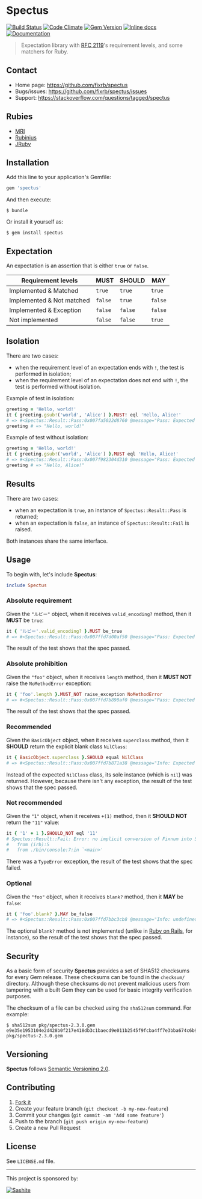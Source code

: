 # Spectus

[![Build Status](https://travis-ci.org/fixrb/spectus.svg?branch=master)][travis]
[![Code Climate](https://codeclimate.com/github/fixrb/spectus/badges/gpa.svg)][codeclimate]
[![Gem Version](https://badge.fury.io/rb/spectus.svg)][gem]
[![Inline docs](http://inch-ci.org/github/fixrb/spectus.svg?branch=master)][inchpages]
[![Documentation](http://img.shields.io/:yard-docs-38c800.svg)][rubydoc]

> Expectation library with [RFC 2119](https://www.ietf.org/rfc/rfc2119.txt)'s requirement levels, and some matchers for Ruby.

## Contact

* Home page: https://github.com/fixrb/spectus
* Bugs/issues: https://github.com/fixrb/spectus/issues
* Support: https://stackoverflow.com/questions/tagged/spectus

## Rubies

* [MRI](https://www.ruby-lang.org/)
* [Rubinius](http://rubini.us/)
* [JRuby](http://jruby.org/)

## Installation

Add this line to your application's Gemfile:

```ruby
gem 'spectus'
```

And then execute:

    $ bundle

Or install it yourself as:

    $ gem install spectus

## Expectation

An expectation is an assertion that is either `true` or `false`.

| Requirement levels        | **MUST** | **SHOULD** | **MAY** |
| ------------------------- | -------- | ---------- | ------- |
| Implemented & Matched     | `true`   | `true`     | `true`  |
| Implemented & Not matched | `false`  | `true`     | `false` |
| Implemented & Exception   | `false`  | `false`    | `false` |
| Not implemented           | `false`  | `false`    | `true`  |

## Isolation

There are two cases:

* when the requirement level of an expectation ends with `!`, the test is performed in isolation;
* when the requirement level of an expectation does not end with `!`, the test is performed without isolation.

Example of test in isolation:

```ruby
greeting = 'Hello, world!'
it { greeting.gsub!('world', 'Alice') }.MUST! eql 'Hello, Alice!'
# => #<Spectus::Result::Pass:0x007fa5022d8760 @message="Pass: Expected \"Hello, Alice!\" to eql \"Hello, Alice!\".", @subject=#<Proc:0x007fa5022d8e18@(irb):3>, @challenge=#<Defi::Challenge:0x007fa5022d8a08 @method=:call, @args=[]>, @actual="Hello, Alice!", @expected=#<Matchi::Eql:0x007fa5022d8cb0 @expected="Hello, Alice!">, @got=true, @error=nil, @level=:High, @negate=false, @valid=true>
greeting # => "Hello, world!"
```

Example of test without isolation:

```ruby
greeting = 'Hello, world!'
it { greeting.gsub!('world', 'Alice') }.MUST eql 'Hello, Alice!'
# => #<Spectus::Result::Pass:0x007f982304d310 @message="Pass: Expected \"Hello, Alice!\" to eql \"Hello, Alice!\".", @subject=#<Proc:0x007f982304fbb0@(irb):3>, @challenge=#<Defi::Challenge:0x007f982304f890 @method=:call, @args=[]>, @actual="Hello, Alice!", @expected=#<Matchi::Eql:0x007f982304f200 @expected="Hello, Alice!">, @got=true, @error=nil, @level=:High, @negate=false, @valid=true>
greeting # => "Hello, Alice!"
```

## Results

There are two cases:

* when an expectation is `true`, an instance of `Spectus::Result::Pass` is returned;
* when an expectation is `false`, an instance of `Spectus::Result::Fail` is raised.

Both instances share the same interface.

## Usage

To begin with, let's include __Spectus__:

```ruby
include Spectus
```

### Absolute requirement

Given the `"ルビー"` object, when it receives `valid_encoding?` method, then it **MUST** be `true`:

```ruby
it { 'ルビー'.valid_encoding? }.MUST be_true
# => #<Spectus::Result::Pass:0x007ffd7d00af50 @message="Pass: Expected true to be_true.", @subject=#<Proc:0x007ffd7d010130@(irb):2>, @challenge=#<Defi::Challenge:0x007ffd7d0116e8 @method=:call, @args=[]>, @actual=true, @expected=#<Matchi::BeTrue:0x007ffd7d012188>, @got=true, @error=nil, @level=:High, @negate=false, @valid=true>
```

The result of the test shows that the spec passed.

### Absolute prohibition

Given the `"foo"` object, when it receives `length` method, then it **MUST NOT** raise the `NoMethodError` exception:

```ruby
it { 'foo'.length }.MUST_NOT raise_exception NoMethodError
# => #<Spectus::Result::Pass:0x007ffd7b890af0 @message="Pass: Expected 3 not to raise_exception NoMethodError.", @subject=#<Proc:0x007ffd7b8913b0@(irb):3>, @challenge=#<Defi::Challenge:0x007ffd7b891248 @method=:call, @args=[]>, @actual=3, @expected=#<Matchi::RaiseException:0x007ffd7b891130 @expected=NoMethodError>, @got=true, @error=nil, @level=:High, @negate=true, @valid=true>
```

The result of the test shows that the spec passed.

### Recommended

Given the `BasicObject` object, when it receives `superclass` method, then it **SHOULD** return the explicit blank class `NilClass`:

```ruby
it { BasicObject.superclass }.SHOULD equal NilClass
# => #<Spectus::Result::Pass:0x007ffd7b871a38 @message="Info: Expected nil to equal NilClass.", @subject=#<Proc:0x007ffd7b872460@(irb):4>, @challenge=#<Defi::Challenge:0x007ffd7b872370 @method=:call, @args=[]>, @actual=nil, @expected=#<Matchi::Equal:0x007ffd7b872140 @expected=NilClass>, @got=false, @error=nil, @level=:Medium, @negate=false, @valid=false>
```

Instead of the expected `NilClass` class, its sole instance (which is `nil`) was returned.
However, because there isn't any exception, the result of the test shows that the spec passed.

### Not recommended

Given the `"1"` object, when it receives `+(1)` method, then it **SHOULD NOT** return the `"11"` value:

```ruby
it { '1' + 1 }.SHOULD_NOT eql '11'
# Spectus::Result::Fail: Error: no implicit conversion of Fixnum into String (TypeError).
# 	from (irb):5
# 	from ./bin/console:7:in `<main>'
```

There was a `TypeError` exception, the result of the test shows that the spec failed.

### Optional

Given the `"foo"` object, when it receives `blank?` method, then it **MAY** be `false`:

```ruby
it { 'foo'.blank? }.MAY be_false
# => #<Spectus::Result::Pass:0x007ffd7bbc3cb8 @message="Info: undefined method `blank?' for \"foo\":String (NoMethodError).", @subject=#<Proc:0x007ffd7b8285b8@(irb):6>, @challenge=#<Defi::Challenge:0x007ffd7b8284f0 @method=:call, @args=[]>, @actual=nil, @expected=#<Matchi::BeFalse:0x007ffd7b828310>, @got=nil, @error=#<NoMethodError: undefined method `blank?' for "foo":String>, @level=:Low, @negate=false, @valid=false>
```

The optional `blank?` method is not implemented (unlike in [Ruby on Rails](http://api.rubyonrails.org/classes/Object.html#method-i-blank-3F), for instance), so the result of the test shows that the spec passed.

## Security

As a basic form of security __Spectus__ provides a set of SHA512 checksums for
every Gem release.  These checksums can be found in the `checksum/` directory.
Although these checksums do not prevent malicious users from tampering with a
built Gem they can be used for basic integrity verification purposes.

The checksum of a file can be checked using the `sha512sum` command.  For
example:

    $ sha512sum pkg/spectus-2.3.0.gem
    e9e35e1953104e2d428b0f217e418db3c1baecd9e011b2545f9fcba4ff7e3bba674c6b928b3d8db842a139cd7cc9806d77ebdc7f710ece4f2aecb343703e2451  pkg/spectus-2.3.0.gem

## Versioning

__Spectus__ follows [Semantic Versioning 2.0](http://semver.org/).

## Contributing

1. [Fork it](https://github.com/fixrb/spectus/fork)
2. Create your feature branch (`git checkout -b my-new-feature`)
3. Commit your changes (`git commit -am 'Add some feature'`)
4. Push to the branch (`git push origin my-new-feature`)
5. Create a new Pull Request

## License

See `LICENSE.md` file.

[gem]: https://rubygems.org/gems/spectus
[travis]: https://travis-ci.org/fixrb/spectus
[codeclimate]: https://codeclimate.com/github/fixrb/spectus
[gemnasium]: https://gemnasium.com/fixrb/spectus
[inchpages]: http://inch-ci.org/github/fixrb/spectus
[rubydoc]: http://rubydoc.info/gems/spectus/frames

***

This project is sponsored by:

[![Sashite](https://pbs.twimg.com/profile_images/618485028322975744/PZ9qPuI__400x400.png)](https://sashite.com/)
